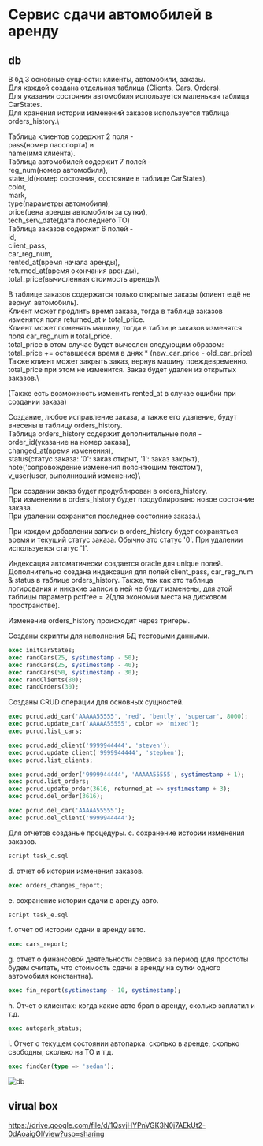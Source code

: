 # Сервис сдачи автомобилей в аренду
## db

В бд 3 основные сущности: клиенты, автомобили, заказы.\
Для каждой создана отдельная таблица (Clients, Cars, Orders). \
Для указания состояния автомобиля используется маленькая таблица CarStates.\
Для хранения истории изменений заказов используется таблица orders_history.\

Таблица клиентов содержит 2 поля - \
  pass(номер пасспорта) и \
  name(имя клиента).\
Таблица автомобилей содержит 7 полей -\
  reg_num(номер автомобиля),\
  state_id(номер состояния, состояние в таблице CarStates),\
  color,\
  mark,\
  type(параметры автомобиля),\
  price(цена аренды автомобиля за сутки),\
  tech_serv_date(дата последнего ТО)\
Таблица заказов содержит 6 полей -\
  id,\
  client_pass,\
  car_reg_num,\
  rented_at(время начала аренды),\
  returned_at(время окончания аренды),\
  total_price(вычисленная стоимость аренды)\

В таблице заказов содержатся только открытые заказы (клиент ещё не вернул автомобиль).\
Клиент может продлить время заказа, тогда в таблице заказов изменятся поля returned_at и total_price.\
Клиент может поменять машину, тогда в таблице заказов изменятся поля car_reg_num и total_price.\
total_price в этом случае будет вычеслен следующим образом: total_price += оставшееся время в днях * (new_car_price - old_car_price)\
Также клиент может закрыть заказ, вернув машину преждевременно. total_price при этом не изменится. Заказ будет удален из открытых заказов.\

(Также есть возможность изменить rented_at в случае ошибки при создании заказа)

Создание, любое исправление заказа, а также его удаление, будут внесены в таблицу orders_history.\
Таблица orders_history содержит дополнительные поля - \
  order_id(указание на номер заказа),\
  changed_at(время изменения),\
  status(статус заказа: '0': заказ открыт, '1': заказ закрыт),\
  note('сопровождение изменения поясняющим текстом'),\
  v_user(user, выполнивший изменение)\

При создании заказ будет продублирован в orders_history.\
При изменении в orders_history будет продублировано новое состояние заказа.\
При удалении сохранится последнее состояние заказа.\

При каждом добавлении записи в orders_history будет сохраняться время и текущий статус заказа. Обычно это статус '0'. При удалении используется статус '1'.

Индексация автоматически создается oracle для unique полей. Дополнительно создана индексация для полей client_pass, car_reg_num & status в таблице orders_history. Также, так как это таблица логирования и никакие записи в ней не будут изменены, для этой таблицы параметр pctfree = 2(для экономии места на дисковом пространстве).

Изменение orders_history происходит через тригеры.

Созданы скрипты для наполнения БД тестовыми данными.

```sql
exec initCarStates;
exec randCars(25, systimestamp - 50);
exec randCars(25, systimestamp - 40);
exec randCars(50, systimestamp - 30);
exec randClients(80);
exec randOrders(30);
```

Созданы CRUD операции для основных сущностей. 
```sql
exec pcrud.add_car('AAAAA55555', 'red', 'bently', 'supercar', 8000);
exec pcrud.update_car('AAAAA55555', color => 'mixed');
exec pcrud.list_cars;

exec pcrud.add_client('9999944444', 'steven');
exec pcrud.update_client('9999944444', 'stephen');
exec pcrud.list_clients;

exec pcrud.add_order('9999944444', 'AAAAA55555', systimestamp + 1);
exec pcrud.list_orders;
exec pcrud.update_order(3616, returned_at => systimestamp + 3);
exec pcrud.del_order(3616);

exec pcrud.del_car('AAAAA55555');
exec pcrud.del_client('9999944444');
```


Для отчетов созданые процедуры.
c.	сохранение истории изменения заказов.
  ```sql
script task_c.sql
  ```
d.	отчет об истории изменения заказов.
  ```sql
exec orders_changes_report;
  ```
e.	сохранение истории сдачи в аренду авто.
  ```sql
script task_e.sql
  ```
f.	отчет об истории сдачи в аренду авто.
  ```sql
exec cars_report;
  ```
g.	отчет о финансовой деятельности сервиса за период (для простоты будем считать, что стоимость сдачи в аренду на сутки одного автомобиля константна).
  ```sql
exec fin_report(systimestamp - 10, systimestamp);
  ```
h.	Отчет о клиентах: когда какие авто брал в аренду, сколько заплатил и т.д.
  ```sql
exec autopark_status;
  ```
i.	Отчет о текущем состоянии автопарка: сколько в аренде, сколько свободны, сколько на ТО и т.д.
  ```sql
exec findCar(type => 'sedan');
  ```

![db](https://github.com/mixae1/potential-happiness/assets/56720762/621706dc-be9f-42a1-abae-32eacaa1a127)


## virual box

https://drive.google.com/file/d/1QsvjHYPnVGK3N0j7AEkUt2-0dAoaigOl/view?usp=sharing
